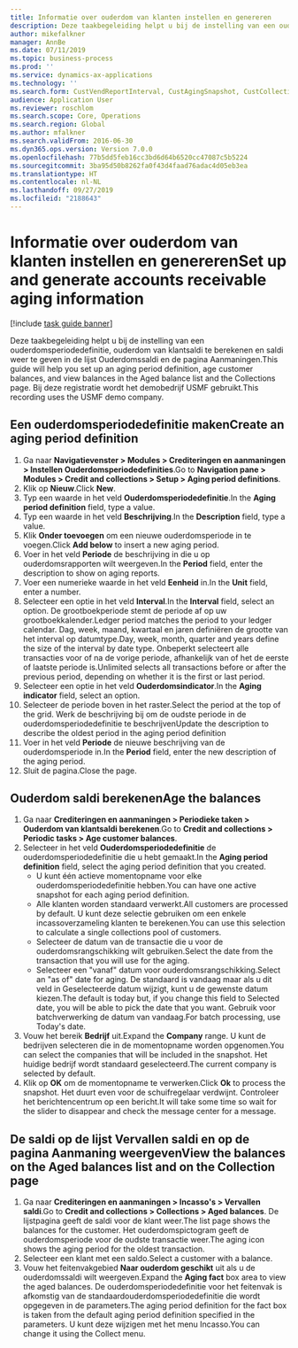 ```yaml
---
title: Informatie over ouderdom van klanten instellen en genereren
description: Deze taakbegeleiding helpt u bij de instelling van een ouderdomsperiodedefinitie, ouderdom van klantsaldi te berekenen en saldi weer te geven in de lijst Ouderdomssaldi en de pagina Aanmaningen.
author: mikefalkner
manager: AnnBe
ms.date: 07/11/2019
ms.topic: business-process
ms.prod: ''
ms.service: dynamics-ax-applications
ms.technology: ''
ms.search.form: CustVendReportInterval, CustAgingSnapshot, CustCollectionsPoolsListPage, CustCollections
audience: Application User
ms.reviewer: roschlom
ms.search.scope: Core, Operations
ms.search.region: Global
ms.author: mfalkner
ms.search.validFrom: 2016-06-30
ms.dyn365.ops.version: Version 7.0.0
ms.openlocfilehash: 77b5dd5feb16cc3bd6d64b6520cc47087c5b5224
ms.sourcegitcommit: 3ba95d50b8262fa0f43d4faad76adac4d05eb3ea
ms.translationtype: HT
ms.contentlocale: nl-NL
ms.lasthandoff: 09/27/2019
ms.locfileid: "2188643"
---
```

# <a name="set-up-and-generate-accounts-receivable-aging-information"></a><span data-ttu-id="4cd31-103">Informatie over ouderdom van klanten instellen en genereren</span><span class="sxs-lookup"><span data-stu-id="4cd31-103">Set up and generate accounts receivable aging information</span></span>

[!include [task guide banner](../../includes/task-guide-banner.md)]

<span data-ttu-id="4cd31-104">Deze taakbegeleiding helpt u bij de instelling van een ouderdomsperiodedefinitie, ouderdom van klantsaldi te berekenen en saldi weer te geven in de lijst Ouderdomssaldi en de pagina Aanmaningen.</span><span class="sxs-lookup"><span data-stu-id="4cd31-104">This guide will help you set up an aging period definition, age customer balances, and view balances in the Aged balance list and the Collections page.</span></span> <span data-ttu-id="4cd31-105">Bij deze registratie wordt het demobedrijf USMF gebruikt.</span><span class="sxs-lookup"><span data-stu-id="4cd31-105">This recording uses the USMF demo company.</span></span>


## <a name="create-an-aging-period-definition"></a><span data-ttu-id="4cd31-106">Een ouderdomsperiodedefinitie maken</span><span class="sxs-lookup"><span data-stu-id="4cd31-106">Create an aging period definition</span></span>
1. <span data-ttu-id="4cd31-107">Ga naar **Navigatievenster > Modules > Crediteringen en aanmaningen > Instellen Ouderdomsperiodedefinities**.</span><span class="sxs-lookup"><span data-stu-id="4cd31-107">Go to **Navigation pane > Modules > Credit and collections > Setup > Aging period definitions**.</span></span>
2. <span data-ttu-id="4cd31-108">Klik op **Nieuw**.</span><span class="sxs-lookup"><span data-stu-id="4cd31-108">Click **New**.</span></span>
3. <span data-ttu-id="4cd31-109">Typ een waarde in het veld **Ouderdomsperiodedefinitie**.</span><span class="sxs-lookup"><span data-stu-id="4cd31-109">In the **Aging period definition** field, type a value.</span></span>
4. <span data-ttu-id="4cd31-110">Typ een waarde in het veld **Beschrijving**.</span><span class="sxs-lookup"><span data-stu-id="4cd31-110">In the **Description** field, type a value.</span></span>
5. <span data-ttu-id="4cd31-111">Klik **Onder toevoegen** om een nieuwe ouderdomsperiode in te voegen.</span><span class="sxs-lookup"><span data-stu-id="4cd31-111">Click **Add below** to insert a new aging period.</span></span>
6. <span data-ttu-id="4cd31-112">Voer in het veld **Periode** de beschrijving in die u op ouderdomsrapporten wilt weergeven.</span><span class="sxs-lookup"><span data-stu-id="4cd31-112">In the **Period** field, enter the description to show on aging reports.</span></span>
7. <span data-ttu-id="4cd31-113">Voer een numerieke waarde in het veld **Eenheid** in.</span><span class="sxs-lookup"><span data-stu-id="4cd31-113">In the **Unit** field, enter a number.</span></span>
8. <span data-ttu-id="4cd31-114">Selecteer een optie in het veld **Interval**.</span><span class="sxs-lookup"><span data-stu-id="4cd31-114">In the **Interval** field, select an option.</span></span> <span data-ttu-id="4cd31-115">De grootboekperiode stemt de periode af op uw grootboekkalender.</span><span class="sxs-lookup"><span data-stu-id="4cd31-115">Ledger period matches the period to your ledger calendar.</span></span> <span data-ttu-id="4cd31-116">Dag, week, maand, kwartaal en jaren definiëren de grootte van het interval op datumtype.</span><span class="sxs-lookup"><span data-stu-id="4cd31-116">Day, week, month, quarter and years define the size of the interval by date type.</span></span> <span data-ttu-id="4cd31-117">Onbeperkt selecteert alle transacties voor of na de vorige periode, afhankelijk van of het de eerste of laatste periode is.</span><span class="sxs-lookup"><span data-stu-id="4cd31-117">Unlimited selects all transactions before or after the previous period, depending on whether it is the first or last period.</span></span>  
9. <span data-ttu-id="4cd31-118">Selecteer een optie in het veld **Ouderdomsindicator**.</span><span class="sxs-lookup"><span data-stu-id="4cd31-118">In the **Aging indicator** field, select an option.</span></span>
10. <span data-ttu-id="4cd31-119">Selecteer de periode boven in het raster.</span><span class="sxs-lookup"><span data-stu-id="4cd31-119">Select the period at the top of the grid.</span></span> <span data-ttu-id="4cd31-120">Werk de beschrijving bij om de oudste periode in de ouderdomsperiodedefinitie te beschrijven</span><span class="sxs-lookup"><span data-stu-id="4cd31-120">Update the description to describe the oldest period in the aging period definition</span></span>
11. <span data-ttu-id="4cd31-121">Voer in het veld **Periode** de nieuwe beschrijving van de ouderdomsperiode in.</span><span class="sxs-lookup"><span data-stu-id="4cd31-121">In the **Period** field, enter the new description of the aging period.</span></span>
12. <span data-ttu-id="4cd31-122">Sluit de pagina.</span><span class="sxs-lookup"><span data-stu-id="4cd31-122">Close the page.</span></span>

## <a name="age-the-balances"></a><span data-ttu-id="4cd31-123">Ouderdom saldi berekenen</span><span class="sxs-lookup"><span data-stu-id="4cd31-123">Age the balances</span></span>
1. <span data-ttu-id="4cd31-124">Ga naar **Crediteringen en aanmaningen > Periodieke taken > Ouderdom van klantsaldi berekenen**.</span><span class="sxs-lookup"><span data-stu-id="4cd31-124">Go to **Credit and collections > Periodic tasks > Age customer balances**.</span></span>
2. <span data-ttu-id="4cd31-125">Selecteer in het veld **Ouderdomsperiodedefinitie** de ouderdomsperiodedefinitie die u hebt gemaakt.</span><span class="sxs-lookup"><span data-stu-id="4cd31-125">In the **Aging period definition** field, select the aging period definition that you created.</span></span>
    + <span data-ttu-id="4cd31-126">U kunt één actieve momentopname voor elke ouderdomsperiodedefinitie hebben.</span><span class="sxs-lookup"><span data-stu-id="4cd31-126">You can have one active snapshot for each aging period definition.</span></span>  
    + <span data-ttu-id="4cd31-127">Alle klanten worden standaard verwerkt.</span><span class="sxs-lookup"><span data-stu-id="4cd31-127">All customers are processed by default.</span></span> <span data-ttu-id="4cd31-128">U kunt deze selectie gebruiken om een enkele incassoverzameling klanten te berekenen.</span><span class="sxs-lookup"><span data-stu-id="4cd31-128">You can use this selection to calculate a single collections pool of customers.</span></span>  
    + <span data-ttu-id="4cd31-129">Selecteer de datum van de transactie die u voor de ouderdomsrangschikking wilt gebruiken.</span><span class="sxs-lookup"><span data-stu-id="4cd31-129">Select the date from the transaction that you will use for the aging.</span></span>  
    + <span data-ttu-id="4cd31-130">Selecteer een "vanaf" datum voor ouderdomsrangschikking.</span><span class="sxs-lookup"><span data-stu-id="4cd31-130">Select an "as of" date for aging.</span></span> <span data-ttu-id="4cd31-131">De standaard is vandaag maar als u dit veld in Geselecteerde datum wijzigt, kunt u de gewenste datum kiezen.</span><span class="sxs-lookup"><span data-stu-id="4cd31-131">The default is today but, if you change this field to Selected date, you will be able to pick the date that you want.</span></span> <span data-ttu-id="4cd31-132">Gebruik voor batchverwerking de datum van vandaag.</span><span class="sxs-lookup"><span data-stu-id="4cd31-132">For batch processing, use Today's date.</span></span>  
3. <span data-ttu-id="4cd31-133">Vouw het bereik **Bedrijf** uit.</span><span class="sxs-lookup"><span data-stu-id="4cd31-133">Expand the **Company** range.</span></span> <span data-ttu-id="4cd31-134">U kunt de bedrijven selecteren die in de momentopname worden opgenomen.</span><span class="sxs-lookup"><span data-stu-id="4cd31-134">You can select the companies that will be included in the snapshot.</span></span> <span data-ttu-id="4cd31-135">Het huidige bedrijf wordt standaard geselecteerd.</span><span class="sxs-lookup"><span data-stu-id="4cd31-135">The current company is selected by default.</span></span>
4. <span data-ttu-id="4cd31-136">Klik op **OK** om de momentopname te verwerken.</span><span class="sxs-lookup"><span data-stu-id="4cd31-136">Click **Ok** to process the snapshot.</span></span> <span data-ttu-id="4cd31-137">Het duurt even voor de schuifregelaar verdwijnt. Controleer het berichtencentrum op een bericht.</span><span class="sxs-lookup"><span data-stu-id="4cd31-137">It will take some time so wait for the slider to disappear and check the message center for a message.</span></span>

## <a name="view-the-balances-on-the-aged-balances-list-and-on-the-collection-page"></a><span data-ttu-id="4cd31-138">De saldi op de lijst Vervallen saldi en op de pagina Aanmaning weergeven</span><span class="sxs-lookup"><span data-stu-id="4cd31-138">View the balances on the Aged balances list and on the Collection page</span></span>
1. <span data-ttu-id="4cd31-139">Ga naar **Crediteringen en aanmaningen > Incasso's > Vervallen saldi**.</span><span class="sxs-lookup"><span data-stu-id="4cd31-139">Go to **Credit and collections > Collections > Aged balances**.</span></span> <span data-ttu-id="4cd31-140">De lijstpagina geeft de saldi voor de klant weer.</span><span class="sxs-lookup"><span data-stu-id="4cd31-140">The list page shows the balances for the customer.</span></span> <span data-ttu-id="4cd31-141">Het ouderdomspictogram geeft de ouderdomsperiode voor de oudste transactie weer.</span><span class="sxs-lookup"><span data-stu-id="4cd31-141">The aging icon shows the aging period for the oldest transaction.</span></span>  
2. <span data-ttu-id="4cd31-142">Selecteer een klant met een saldo.</span><span class="sxs-lookup"><span data-stu-id="4cd31-142">Select a customer with a balance.</span></span>
3. <span data-ttu-id="4cd31-143">Vouw het feitenvakgebied **Naar ouderdom geschikt** uit als u de ouderdomssaldi wilt weergeven.</span><span class="sxs-lookup"><span data-stu-id="4cd31-143">Expand the **Aging fact** box area to view the aged balances.</span></span> <span data-ttu-id="4cd31-144">De ouderdomsperiodedefinitie voor het feitenvak is afkomstig van de standaardouderdomsperiodedefinitie die wordt opgegeven in de parameters.</span><span class="sxs-lookup"><span data-stu-id="4cd31-144">The aging period definition for the fact box is taken from the default aging period definition specified in the parameters.</span></span> <span data-ttu-id="4cd31-145">U kunt deze wijzigen met het menu Incasso.</span><span class="sxs-lookup"><span data-stu-id="4cd31-145">You can change it using the Collect menu.</span></span>  

